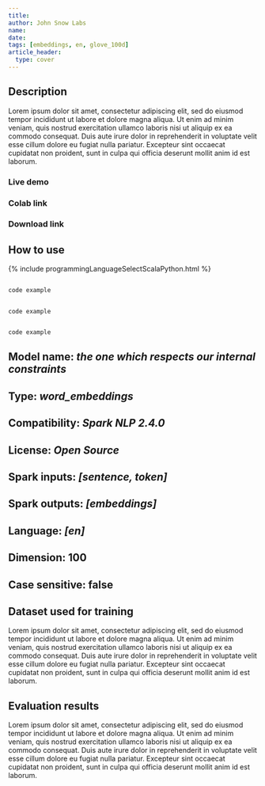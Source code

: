 ```yaml
---
title:
author: John Snow Labs
name:
date:
tags: [embeddings, en, glove_100d]
article_header:
  type: cover
---
```


## Description
Lorem ipsum dolor sit amet, consectetur adipiscing elit, sed do eiusmod tempor incididunt ut labore et dolore magna aliqua. Ut enim ad minim veniam, quis nostrud exercitation ullamco laboris nisi ut aliquip ex ea commodo consequat. Duis aute irure dolor in reprehenderit in voluptate velit esse cillum dolore eu fugiat nulla pariatur. Excepteur sint occaecat cupidatat non proident, sunt in culpa qui officia deserunt mollit anim id est laborum.
### Live demo
### Colab link
### Download link

## How to use

{% include programmingLanguageSelectScalaPython.html %}

```python

code example
```
```nlu

code example
```
```scala

code example
```


## Model name: *the one which respects our internal constraints*
## Type: *word_embeddings*
## Compatibility: *Spark NLP 2.4.0*
## License: *Open Source*
## Spark inputs: *[sentence, token]*
## Spark outputs: *[embeddings]*
## Language: *[en]*
## Dimension: 100
## Case sensitive: false

## Dataset used for training
Lorem ipsum dolor sit amet, consectetur adipiscing elit, sed do eiusmod tempor incididunt ut labore et dolore magna aliqua. Ut enim ad minim veniam, quis nostrud exercitation ullamco laboris nisi ut aliquip ex ea commodo consequat. Duis aute irure dolor in reprehenderit in voluptate velit esse cillum dolore eu fugiat nulla pariatur. Excepteur sint occaecat cupidatat non proident, sunt in culpa qui officia deserunt mollit anim id est laborum.

## Evaluation results
Lorem ipsum dolor sit amet, consectetur adipiscing elit, sed do eiusmod tempor incididunt ut labore et dolore magna aliqua. Ut enim ad minim veniam, quis nostrud exercitation ullamco laboris nisi ut aliquip ex ea commodo consequat. Duis aute irure dolor in reprehenderit in voluptate velit esse cillum dolore eu fugiat nulla pariatur. Excepteur sint occaecat cupidatat non proident, sunt in culpa qui officia deserunt mollit anim id est laborum.
